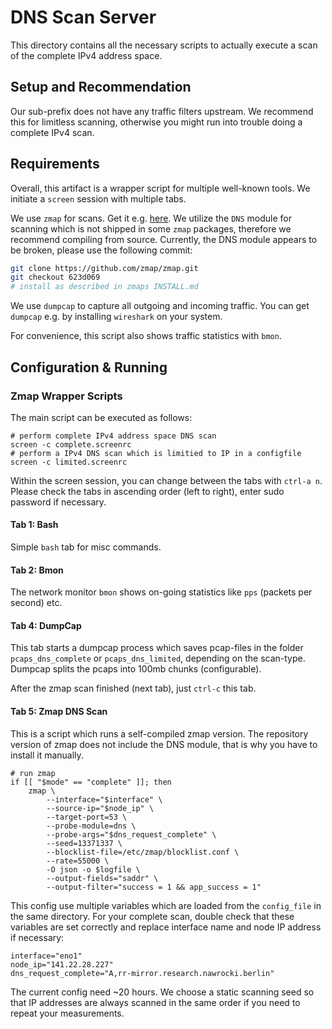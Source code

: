 # DNS Scan Server

This directory contains all the necessary scripts to actually execute a scan of the complete IPv4 address space.

## Setup and Recommendation

Our sub-prefix does not have any traffic filters upstream.
We recommend this for limitless scanning, otherwise you might run into trouble doing a complete IPv4 scan.


## Requirements

Overall, this artifact is a wrapper script for multiple well-known tools. We initiate a `screen` session with multiple tabs.

We use `zmap` for scans. Get it e.g. [here](https://github.com/zmap/zmap). We utilize the `DNS` module for scanning which is not shipped in some `zmap` packages, therefore we recommend compiling from source. Currently, the DNS module appears to be broken, please use the following commit:

```bash
git clone https://github.com/zmap/zmap.git
git checkout 623d069
# install as described in zmaps INSTALL.md
```

We use `dumpcap` to capture all outgoing and incoming traffic.
You can get `dumpcap` e.g. by installing `wireshark` on your system.

For convenience, this script also shows traffic statistics with `bmon`.

## Configuration & Running

### Zmap Wrapper Scripts

The main script can be executed as follows: 
```
# perform complete IPv4 address space DNS scan
screen -c complete.screenrc
# perform a IPv4 DNS scan which is limitied to IP in a configfile
screen -c limited.screenrc
```

Within the screen session, you can change between the tabs with `ctrl-a n`.
Please check the tabs in ascending order (left to right), enter sudo password if necessary.

#### Tab 1: Bash

Simple `bash` tab for misc commands.

#### Tab 2: Bmon

The network monitor `bmon` shows on-going statistics like `pps` (packets per second) etc. 

#### Tab 4: DumpCap

This tab starts a dumpcap process which saves pcap-files in the folder `pcaps_dns_complete` or `pcaps_dns_limited`, depending on the scan-type.
Dumpcap splits the pcaps into 100mb chunks (configurable).

After the zmap scan finished (next tab), just `ctrl-c` this tab.

#### Tab 5: Zmap DNS Scan

This is a script which runs a self-compiled zmap version.
The repository version of zmap does not include the DNS module, that is why you have to install it manually.

```
# run zmap
if [[ "$mode" == "complete" ]]; then
    zmap \
        --interface="$interface" \
        --source-ip="$node_ip" \
        --target-port=53 \
        --probe-module=dns \
        --probe-args="$dns_request_complete" \
        --seed=13371337 \
        --blocklist-file=/etc/zmap/blocklist.conf \
        --rate=55000 \
        -O json -o $logfile \
        --output-fields="saddr" \
        --output-filter="success = 1 && app_success = 1"
```

This config use multiple variables which are loaded from the `config_file` in the same directory.
For your complete scan, double check that these variables are set correctly and replace interface name and node IP address if necessary:

```
interface="eno1"
node_ip="141.22.28.227"
dns_request_complete="A,rr-mirror.research.nawrocki.berlin"
```

The current config need ~20 hours.
We choose a static scanning seed so that IP addresses are always scanned in the same order if you need to repeat your measurements.



